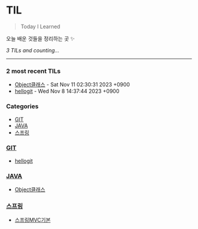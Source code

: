 # TIL
> Today I Learned

오늘 배운 것들을 정리하는 곳 ✨


_3 TILs and counting..._

---

### 2 most recent TILs

- [Object클래스](JAVA/Object클래스.md) - Sat Nov 11 02:30:31 2023 +0900
- [hellogit](GIT/hellogit.md) - Wed Nov 8 14:37:44 2023 +0900

### Categories

- [GIT](#GIT)
- [JAVA](#JAVA)
- [스프링](#스프링)

### [GIT](#GIT)
- [hellogit](GIT/hellogit.md)

### [JAVA](#JAVA)
- [Object클래스](JAVA/Object클래스.md)

### [스프링](#스프링)
- [스프링MVC기본](스프링/스프링MVC기본.md)


